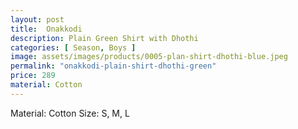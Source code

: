 ```yaml
---
layout: post
title:  Onakkodi
description: Plain Green Shirt with Dhothi
categories: [ Season, Boys ]
image: assets/images/products/0005-plan-shirt-dhothi-blue.jpeg
permalink: "onakkodi-plain-shirt-dhothi-green"
price: 289
material: Cotton
---
```


Material: Cotton
Size: S, M, L